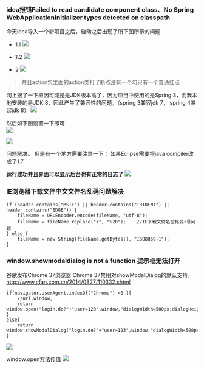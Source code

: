 ### idea报错Failed to read candidate component class、No Spring WebApplicationInitializer types detected on classpath
今天idea导入一个新项目之后，启动之后出现了所下图所示的问题：     
- 1.1
![](https://img2023.cnblogs.com/blog/1231979/202304/1231979-20230421173136158-190993173.png)

- 1.2
![](https://img2023.cnblogs.com/blog/1231979/202304/1231979-20230421173234105-1680390943.png)

- 2
![](https://img2023.cnblogs.com/blog/1231979/202304/1231979-20230421173338303-1686876148.png)

>并且action包里面的action类打了断点没有一个勾只有一个普通红点


网上搜了一下原因可能是是JDK版本高了，因为项目中使用的是Spring 3，而我本地安装的是JDK 8，因此产生了兼容性的问题。（spring 3兼容jdk 7， spring 4兼容jdk 8）
![](https://img2023.cnblogs.com/blog/1231979/202304/1231979-20230421173849483-2002561820.png)

然后如下图设置一下即可  
![](https://img2023.cnblogs.com/blog/1231979/202304/1231979-20230421172859726-1848359974.png)

![](https://img2023.cnblogs.com/blog/1231979/202304/1231979-20230421172841343-686129939.png)

问题解决。 但是有一个地方需要注意一下： 如果Eclipse需要将java compiler改成了1.7


**运行成功并且界面可以显示后台也有正常的日志了**
![](https://img2023.cnblogs.com/blog/1231979/202304/1231979-20230421173717970-449285274.png)



### IE浏览器下载文件中文文件名乱码问题解决

```
if (header.contains("MSIE") || header.contains("TRIDENT") || header.contains("EDGE")) {
    fileName = URLEncoder.encode(fileName, "utf-8");
    fileName = fileName.replace("+", "%20");    //IE下载文件名空格变+号问题
} else {
    fileName = new String(fileName.getBytes(), "ISO8859-1");
}

```

### window.showmodaldialog is not a function 提示框无法打开
谷歌发布Chrome 37浏览器
Chrome 37禁用对showModalDialog的默认支持。
http://www.cfan.com.cn/2014/0827/110332.shtml

```
if(navigator.userAgent.indexOf("Chrome") >0 ){
    //url,window,
    return  window.open("login.do?"+"user=123",window,"dialogWidth=500px;dialogHeight=400px");
}
else{
    return window.showModalDialog("login.do?"+"user=123",window,"dialogWidth=500px;dialogHeight=400px");
}
```

![](https://img2023.cnblogs.com/blog/1231979/202304/1231979-20230419133844481-2109863876.png)


window.open方法传值
![](https://img2023.cnblogs.com/blog/1231979/202304/1231979-20230419133955943-73997278.png)
